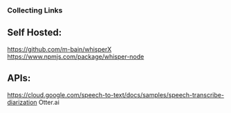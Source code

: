 ### Collecting Links

## Self Hosted:

https://github.com/m-bain/whisperX
https://www.npmjs.com/package/whisper-node

## APIs:

https://cloud.google.com/speech-to-text/docs/samples/speech-transcribe-diarization
Otter.ai
